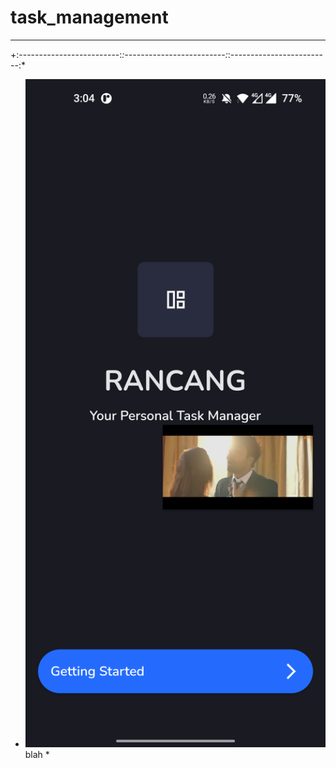 # task_management

* * * *
+:-------------------------:*:-------------------------:*:-------------------------:*
* <img width="1604" src="https://github.com/RoySujon/task_management/blob/master/flutter_01.png">  blah *
